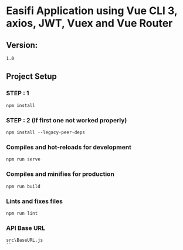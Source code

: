 # Easifi Application using Vue CLI 3, axios, JWT, Vuex and Vue Router


## Version:
```
1.0
```

## Project Setup
### STEP : 1
```
npm install
```
### STEP : 2 (If first one not worked properly)

```
npm install --legacy-peer-deps
```

### Compiles and hot-reloads for development
```
npm run serve
```

### Compiles and minifies for production
```
npm run build
```

### Lints and fixes files
```
npm run lint
```

### API Base URL
```
src\BaseURL.js
``